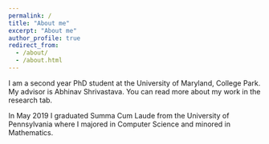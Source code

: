 ```yaml
---
permalink: /
title: "About me"
excerpt: "About me"
author_profile: true
redirect_from: 
  - /about/
  - /about.html
---
```

I am a second year PhD student at the University of Maryland, College Park. My advisor is Abhinav Shrivastava. You can read more about my work in the research tab.

In May 2019 I graduated Summa Cum Laude from the University of Pennsylvania where I majored in Computer Science and minored in Mathematics.
